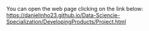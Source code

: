 
You can open the web page clicking on the link below:
https://danielinho23.github.io/Data-Sciencie-Specialization/DevelopingProducts/Project.html
